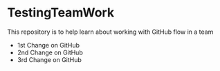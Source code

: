 # TestingTeamWork
This repository is to help learn about working with GitHub flow in a team
- 1st Change on GitHub
- 2nd Change on GitHub
- 3rd Change on GitHub
